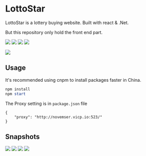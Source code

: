 # LottoStar
LottoStar is a lottery buying website. Built with react & .Net.

But this repository only hold the front end part.

![](https://img.shields.io/badge/React--Router-v4-brightgreen.svg)
![](https://img.shields.io/badge/material--ui-need-brightgreen.svg)
![](https://img.shields.io/badge/FetchAPI-need-brightgreen.svg)
![](https://img.shields.io/badge/license-Apache%202.0-blue.svg)

![](./public/favicon.ico)

## Usage

It's recommended using cnpm to install packages faster in China.

```powershell
npm install
npm start
```



The Proxy setting is in ``package.json`` file

```
{
	"proxy": "http://novemser.vicp.io:523/"
}
```





## Snapshots

![](snapshot/snapshot_1.png)
![](snapshot/snapshot_2.png)
![](snapshot/snapshot_3.png)
![](snapshot/snapshot_4.png)
